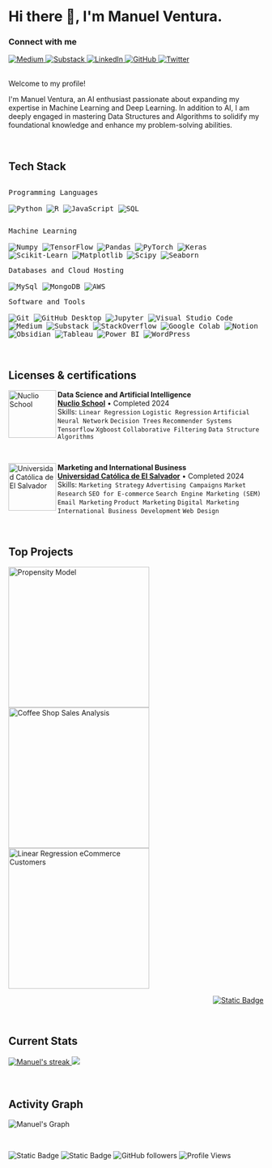 <h1>Hi there 👋, I'm Manuel Ventura.</h1>

<!-- Header Links -->
<h3 align="left">Connect with me</h3>

<div style="margin-top:10px" align="left">
    <a href="https://medium.com/@manuel.vet4" target="_blank">
        <img src="https://img.shields.io/badge/Medium-000000.svg?style=for-the-badge&logo=medium&logoColor=white" alt="Medium"/>
    </a>
    <a href="https://substack.com/@manuelventura" target="_blank">
        <img src="https://img.shields.io/badge/Substack-000000.svg?style=for-the-badge&logo=substack&logoColor=white" alt="Substack"/>
    </a>
    <a href="https://www.linkedin.com/in/manuelventura05/" target="_blank">
        <img src="https://img.shields.io/badge/LinkedIn-000000.svg?style=for-the-badge&logo=linkedin&logoColor=white" alt="LinkedIn"/>
    </a>
    <a href="https://github.com/Manuel-ventura" target="_blank">
        <img src="https://img.shields.io/badge/GitHub-000000.svg?style=for-the-badge&logo=github&logoColor=white" alt="GitHub"/>
    </a>
    <a href="https://twitter.com/mmmvvet" target="_blank">
        <img src="https://img.shields.io/badge/Twitter-000000.svg?style=for-the-badge&logo=twitter&logoColor=white" alt="Twitter"/>
    </a>
</div>

</br>

<!-- Short Bio -->
<p>Welcome to my profile!</p>
<p>I'm Manuel Ventura, an AI enthusiast passionate about expanding my expertise in Machine Learning and Deep Learning. In addition to AI, I am deeply engaged in mastering Data Structures and Algorithms to solidify my foundational knowledge and enhance my problem-solving abilities.</p>

<!-- Tech Stack -->
</br>
<h2>Tech Stack</h2>

<div>
    <p style="display: inline-block;">
        <kbd>
            <kbd>Programming Languages</kbd>
            <br>
            <br>
            <img alt="Python" src="https://img.shields.io/badge/Python-05122A?style=flat&logo=python">
            <img alt="R" src="https://img.shields.io/badge/R-05122A?logo=r&style=flat">
            <img alt="JavaScript" src="https://img.shields.io/badge/JavaScript-05122A?logo=javascript&style=flat">
            <img alt="SQL" src="https://img.shields.io/badge/SQL-05122A?logo=postgresql&style=flat">
        </kbd>
    </p>
    <p>
        <kbd>
            <kbd>Machine Learning</kbd>
            <br>
            <br>
            <img alt="Numpy" src="https://img.shields.io/badge/Numpy-05122A?style=flat&logo=numpy">
            <img alt="TensorFlow" src="https://img.shields.io/badge/TensorFlow-05122A?style=flat&logo=tensorflow">
            <img alt="Pandas" src="https://img.shields.io/badge/Pandas-05122A?style=flat&logo=pandas">
            <img alt="PyTorch" src="https://img.shields.io/badge/PyTorch-05122A?style=flat&logo=pytorch">
            <img alt="Keras" src="https://img.shields.io/badge/Keras-05122A?style=flat&logo=keras">
            <img alt="Scikit-Learn" src="https://img.shields.io/badge/Scikit--Learn-05122A?style=flat&logo=scikit-learn">
            <img alt="Matplotlib" src="https://img.shields.io/badge/Matplotlib-05122A?style=flat&logo=matplotlib">
            <img alt="Scipy" src="https://img.shields.io/badge/Scipy-05122A?style=flat&logo=scipy">
            <img alt="Seaborn" src="https://img.shields.io/badge/Seaborn-05122A?style=flat&logo=seaborn">
        </kbd>
    </p>
    <p>
        <kbd>
            <kbd>Databases and Cloud Hosting</kbd>
            <br>
            <br>
            <img alt="MySql" src="https://img.shields.io/badge/MySql-05122A?style=flat&logo=mysql">
            <img alt="MongoDB" src="https://img.shields.io/badge/MongoDB-05122A?style=flat&logo=mongodb">
            <img alt="AWS" src="https://img.shields.io/badge/AWS-05122A?style=flat&logo=amazon-aws">
        </kbd>
    </p>
    <p>
        <kbd>
            <kbd>Software and Tools</kbd>
            <br>
            <br>
            <img alt="Git" src="https://img.shields.io/badge/Git-05122A?style=flat&logo=Git">
            <img alt="GitHub Desktop" src="https://img.shields.io/badge/Github%20Desktop-05122A?style=flat&logo=Github">
            <img alt="Jupyter" src="https://img.shields.io/badge/Jupyter-05122A?style=flat&logo=Jupyter">
            <img alt="Visual Studio Code" src="https://img.shields.io/badge/Visual%20Studio%20Code-05122A?style=flat&logo=Visual%20Studio%20Code">
            <img alt="Medium" src="https://img.shields.io/badge/Medium-05122A?style=flat&logo=Medium">
            <img alt="Substack" src="https://img.shields.io/badge/Substack-05122A?style=flat&logo=substack">
            <img alt="StackOverflow" src="https://img.shields.io/badge/StackOverflow-05122A?style=flat&logo=StackOverflow">
            <img alt="Google Colab" src="https://img.shields.io/badge/Google%20Colab-05122A?style=flat&logo=Google%20Colab">
            <img alt="Notion" src="https://img.shields.io/badge/Notion-05122A?style=flat&logo=Notion">
            <img alt="Obsidian" src="https://img.shields.io/badge/Obsidian-05122A?style=flat&logo=Obsidian">
            <img alt="Tableau" src="https://img.shields.io/badge/Tableau-05122A?style=flat&logo=tableau">
            <img alt="Power BI" src="https://img.shields.io/badge/Power%20BI-05122A?style=flat&logo=power-bi">
            <img alt="WordPress" src="https://img.shields.io/badge/WordPress-05122A?style=flat&logo=wordpress">
        </kbd>
    </p>
</div>

<!-- Licenses & certifications -->
</br>
<h2>Licenses & certifications</h2>

[<img align="left" height="94px" width="94px" alt="Nuclio School" src="https://i.imgur.com/rUFd3y9.png"/>](https://nuclio.school/)
**Data Science and Artificial Intelligence** \
[**Nuclio School**](https://nuclio.school/) • Completed 2024 \
Skills: `Linear Regression` `Logistic Regression` `Artificial Neural Network` `Decision Trees`
`Recommender Systems` `Tensorflow` `Xgboost` `Collaborative Filtering` `Data Structure` `Algorithms`

</br>

[<img align="left" height="94px" width="94px" alt="Universidad Católica de El Salvador" src="https://i.imgur.com/IwLyFeT.png"/>](https://catolica.edu.sv/)
**Marketing and International Business** \
[**Universidad Católica de El Salvador**](https://catolica.edu.sv/)  • Completed 2024\
Skills: `Marketing Strategy` `Advertising Campaigns` `Market Research` `SEO for E-commerce` `Search Engine Marketing (SEM)` `Email Marketing` `Product Marketing` `Digital Marketing` `International Business Development` `Web Design`
<br>

<!-- Top Projects List -->
</br>
<h2>Top Projects</h2>
<p>
    <a href="https://github.com/Manuel-ventura/Purchase-Propensity-Model-End-To-End">
        <img width="278" src="https://denvercoder1-github-readme-stats.vercel.app/api/pin/?username=Manuel-ventura&repo=Purchase-Propensity-Model-End-To-End&theme=dark&bg_color=0D1017&title_color=E8EDF3&hide_border=false&icon_color=E8EDF3&show_icons=false&border_radius=0" alt="Propensity Model">
    </a>
    <a href="https://github.com/Manuel-ventura/Coffee-Shop-Sales-Analysis">
        <img width="278" src="https://denvercoder1-github-readme-stats.vercel.app/api/pin/?username=Manuel-ventura&repo=Coffee-Shop-Sales-Analysis&theme=dark&bg_color=0D1017&title_color=E8EDF3&hide_border=false&icon_color=E8EDF3&show_icons=false&border_radius=0" alt="Coffee Shop Sales Analysis">
    </a>
    <a href="https://github.com/Manuel-ventura/Linear-Regression-eCommerce-Customers">
        <img width="278" src="https://denvercoder1-github-readme-stats.vercel.app/api/pin/?username=Manuel-ventura&repo=Linear-Regression-eCommerce-Customers&theme=dark&bg_color=0D1017&title_color=E8EDF3&hide_border=false&icon_color=E8EDF3&show_icons=false&border_radius=0" alt="Linear Regression eCommerce Customers">
    </a>
</p>

<p align="right">
    <a href="https://github.com/Manuel-ventura?tab=repositories"><img alt="Static Badge" src="https://img.shields.io/badge/All%20Projects-05122A?style=flat-square"></a>
</p>

<!-- Current Stats card -->
</br>
<h2>Current Stats</h2>

<div>
    <a href="https://github.com/Manuel-ventura">
        <img alt="Manuel's streak" src="https://github-readme-streak-stats-9m8ugfa77-denvercoder1.vercel.app/?user=Manuel-ventura&theme=monokai-metallian&border_radius=0&card_width=417&card_height=194&background=0D1017&fire=E8EDF3&currStreakNum=E8EDF3&sideNums=E8EDF3&currStreakLabel=E8EDF3&sideLabels=E8EDF3F0&dates=E8EDF3D5&ring=E8EDF3F0&card_width=400&card_height=195"/>
    </a>
    <a href="https://github.com/Manuel-ventura">
        <img src="https://github-readme-stats.vercel.app/api?username=Manuel-ventura&show_icons=true&bg_color=0D1017&border_radius=0&text_color=E8EDF3D5&title_color=E8EDF3&icon_color=E8EDF3&hide_border=false&card_width=414&card_height=195"/>
    </a>
</div>

<!-- Activity Graph card -->
</br>
</br>
<h2>Activity Graph</h2>

![Manuel's Graph](https://github-readme-activity-graph.vercel.app/graph?username=Manuel-ventura&custom_title=Manuel's%20GitHub%20Activity%20Graph&bg_color=0d1017&color=e8edf3&line=e8edf3&point=e8edf3&area_color=FFFFFF&title_color=FFFFFF&area=true)

</br>

![Static Badge](https://img.shields.io/badge/Thanks%20for%20visiting!-05122A)
![Static Badge](https://img.shields.io/badge/Star%20%E2%AD%90%20some%20repositories%20you%20find%20helpful!%20-05122A)
![GitHub followers](https://img.shields.io/github/followers/Manuel-ventura?style=flat&logo=github&color=05122A&labelColor=05122A)
![Profile Views](https://komarev.com/ghpvc/?username=Manuel-ventura&style=flat&labelColor=05122A&color=05122A)
